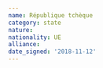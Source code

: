 ```yaml
---
name: République tchèque
category: state
nature: 
nationality: UE
alliance: 
date_signed: '2018-11-12'
---
```

    